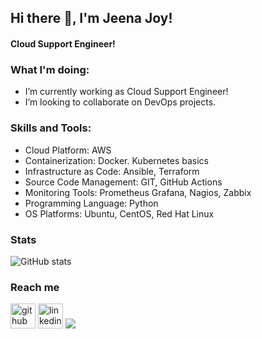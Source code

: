 ## Hi there 👋, I'm Jeena Joy!
#### Cloud Support Engineer!


 ### What I'm doing: 
 
- I’m currently working as Cloud Support Engineer!
- I’m looking to collaborate on DevOps projects.

<h3 align="left">Skills and Tools:</h3>

- Cloud Platform: AWS 
- Containerization: Docker. Kubernetes basics
- Infrastructure as Code: Ansible, Terraform
- Source Code Management: GIT, GitHub Actions
- Monitoring Tools: Prometheus Grafana, Nagios, Zabbix
- Programming Language: Python
- OS Platforms: Ubuntu, CentOS, Red Hat Linux

### Stats

![GitHub stats](https://github-readme-stats.vercel.app/api?username=sebinxavi&count_private=true)  
 
### Reach me
[<img src='https://cdn.jsdelivr.net/npm/simple-icons@3.0.1/icons/github.svg' alt='github' height='40'>](https://github.com/jeena-joy)  [<img src='https://cdn.jsdelivr.net/npm/simple-icons@3.0.1/icons/linkedin.svg' alt='linkedin' height='40'>](https://www.linkedin.com/in/jeenajoy/)
<a href="mailto:jeenajoy5@gmail.com"><img src="https://img.shields.io/badge/-jeenajoy5@gmail.com-D14836?style=flat&logo=Gmail&logoColor=white"/></a>
 
